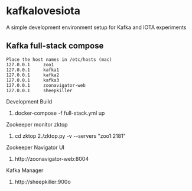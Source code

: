 # kafkalovesiota
A simple development environment setup for Kafka and IOTA experiments

## Kafka full-stack compose

```
Place the host names in /etc/hosts (mac)
127.0.0.1     zoo1
127.0.0.1     kafka1
127.0.0.1     kafka2
127.0.0.1     kafka3
127.0.0.1     zoonavigator-web
127.0.0.1     sheepkiller
```

Development Build
1. docker-compose -f full-stack.yml up

Zookeeper monitor zktop
1. cd zktop
2./zktop.py -v --servers "zoo1:2181"

Zookeeper Navigator UI
1. http://zoonavigator-web:8004

Kafka Manager 
1. http://sheepkiller:900o

